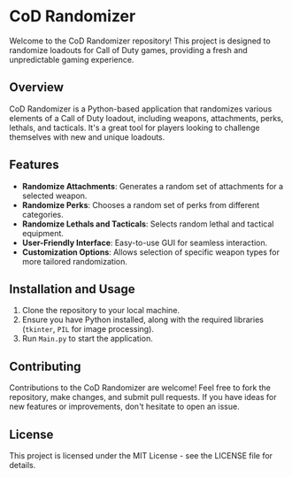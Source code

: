 # CoD Randomizer

Welcome to the CoD Randomizer repository! This project is designed to randomize loadouts for Call of Duty games, providing a fresh and unpredictable gaming experience.

## Overview

CoD Randomizer is a Python-based application that randomizes various elements of a Call of Duty loadout, including weapons, attachments, perks, lethals, and tacticals. It's a great tool for players looking to challenge themselves with new and unique loadouts.

## Features

- **Randomize Attachments**: Generates a random set of attachments for a selected weapon.
- **Randomize Perks**: Chooses a random set of perks from different categories.
- **Randomize Lethals and Tacticals**: Selects random lethal and tactical equipment.
- **User-Friendly Interface**: Easy-to-use GUI for seamless interaction.
- **Customization Options**: Allows selection of specific weapon types for more tailored randomization.

## Installation and Usage

1. Clone the repository to your local machine.
2. Ensure you have Python installed, along with the required libraries (`tkinter`, `PIL` for image processing).
3. Run `Main.py` to start the application.

## Contributing

Contributions to the CoD Randomizer are welcome! Feel free to fork the repository, make changes, and submit pull requests. If you have ideas for new features or improvements, don't hesitate to open an issue.

## License

This project is licensed under the MIT License - see the LICENSE file for details.
